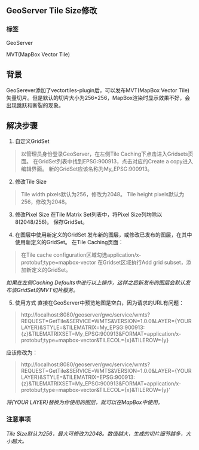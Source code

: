 ## GeoServer Tile Size修改

### 标签

GeoServer

MVT(MapBox Vector Tile)

## 背景
GeoSerever添加了vectortiles-plugin后，可以发布MVT(MapBox Vector Tile)矢量切片。但是默认的切片大小为256*256，MapBox渲染时显示效果不好，会出现跳跃和断裂的现象。

## 解决步骤

1. 自定义GridSet
> 以管理员身份登录GeoServer，在左侧Tile Caching下点击进入Gridsets页面。
> 在GridSet列表中找到EPSG:900913，点击对应的Create a copy进入编辑界面。
> 新的GridSet应该名称为My_EPSG:900913。

2. 修改Tile Size
> Tile width pixels默认为256，修改为2048。
> Tile height pixels默认为256，修改为2048。

3. 修改Pixel Size
在Tile Matrix Set列表中，将Pixel Size列均除以8(2048/256)。
保存GridSet。

4. 在图层中使用新定义的GridSet
发布新的图层，或修改已发布的图层，在其中使用新定义的GridSet。
在Tile Caching页面：
> 在Tile cache configuration区域勾选application/x-protobuf;type=mapbox-vector
> 在Gridset区域执行Add grid subset，添加新定义的GridSet。

*如果在左侧Caching Defaults中进行以上操作，这样之后新发布的图层会默认发布该GridSet的MVT切片服务。*

5. 使用方式
直接在GeoServer中预览地图是空白，因为请求的URL有问题：
> http://localhost:8080/geoserver/gwc/service/wmts?REQUEST=GetTile&SERVICE=WMTS&VERSION=1.0.0&LAYER={YOUR LAYER}&STYLE=&TILEMATRIX=My_EPSG:900913:{z}&TILEMATRIXSET=My_EPSG:900913&FORMAT=application/x-protobuf;type=mapbox-vector&TILECOL={x}&TILEROW={y}

应该修改为：
> http://localhost:8080/geoserver/gwc/service/wmts?REQUEST=GetTile&SERVICE=WMTS&VERSION=1.0.0&LAYER={YOUR LAYER}&STYLE=&TILEMATRIX=EPSG:900913:{z}&TILEMATRIXSET=My_EPSG:900913&FORMAT=application/x-protobuf;type=mapbox-vector&TILECOL={x}&TILEROW={y}'

*将{YOUR LAYER}替换为你使用的图层，就可以在MapBox中使用。*

### 注意事项

*Tile Size默认为256，最大可修改为2048。数值越大，生成的切片细节越多，大小越大。*
